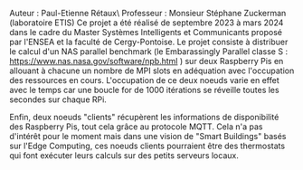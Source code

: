 Auteur : Paul-Etienne Rétaux\\
Professeur : Monsieur Stéphane Zuckerman (laboratoire ETIS)
Ce projet a été réalisé de septembre 2023 à mars 2024 dans le cadre du Master Systèmes Intelligents et Communicants proposé par l'ENSEA et la faculté de Cergy-Pontoise. 
Le projet consiste à distribuer le calcul d'un NAS parallel benchmark (le Embarassingly Parallel classe S : https://www.nas.nasa.gov/software/npb.html ) sur deux Raspberry Pis en allouant à chacune un nombre de MPI
slots en adéquation avec l'occupation des ressources en cours. 
L'occupation de ce deux noeuds varie en effet avec le temps car une boucle for de 1000 itérations se réveille toutes les secondes sur chaque RPi. 

Enfin, deux noeuds "clients" récupèrent les informations de disponibilité des Raspberry Pis, tout cela grâce au protocole MQTT. Cela n'a pas d'intérêt pour le moment mais dans une vision de "Smart Buildings" 
basés sur l'Edge Computing, ces noeuds clients pourraient être des thermostats qui font exécuter leurs calculs sur des petits serveurs locaux.
